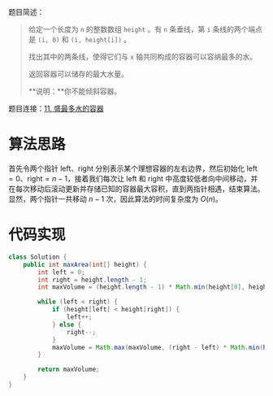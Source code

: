 题目简述：

> 给定一个长度为 `n` 的整数数组 `height` 。有 `n` 条垂线，第 `i` 条线的两个端点是 `(i, 0)` 和 `(i, height[i])` 。
>
> 找出其中的两条线，使得它们与 `x` 轴共同构成的容器可以容纳最多的水。
>
> 返回容器可以储存的最大水量。
>
> **说明：**你不能倾斜容器。

题目连接：[11. 盛最多水的容器](https://leetcode.cn/problems/container-with-most-water/)

# 算法思路

首先令两个指针 $\mathrm{left}$、$\mathrm{right}$ 分别表示某个理想容器的左右边界，然后初始化 $\mathrm{left}=0$、$\mathrm{right}=n-1$，接着我们每次让 $\mathrm{left}$ 和 $\mathrm{right}$ 中高度较低者向中间移动，并在每次移动后滚动更新并存储已知的容器最大容积，直到两指针相遇，结束算法。显然，两个指针一共移动 $n-1$ 次，因此算法的时间复杂度为 $O(n)$。

# 代码实现

```java
class Solution {
    public int maxArea(int[] height) {
        int left = 0;
        int right = height.length - 1;
        int maxVolume = (height.length - 1) * Math.min(height[0], height[height.length - 1]);

        while (left < right) {
            if (height[left] < height[right]) {
                left++;
            } else {
                right--;
            }
            maxVolume = Math.max(maxVolume, (right - left) * Math.min(height[left], height[right]));
        }

        return maxVolume;
    }
}
```

